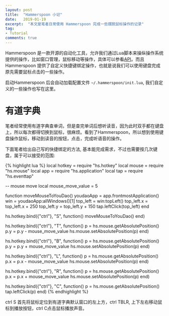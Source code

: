 ```yaml
---
layout: post
title:  "Hammerspoon 小记"
date:   2019-01-19
excerpt:  "本文是笔者日常使用 Hammerspoon 完成一些摆脱鼠标操作的记录"
tag:
- Tutorial
comments: true
---
```


Hammerspoon 是一款开源的自动化工具，允许我们通过Lua脚本来操纵操作系统提供的操作，比如窗口管理，鼠标移动等操作，具体可以参看[API](http://www.hammerspoon.org/docs/)。而且 Hammerspoon 提供了自定义快捷键绑定操作，也就是说我们可以使用键盘完成原先需要鼠标点击的一些操作。

启动Hammerspoon 后会自动加载配置文件 `~/.hammerspoon/init.lua`, 我们自定义的一些操作也写在这里。

# 有道字典

笔者经常使用有道字典查单词，但是查完单词后想听读音，因为此时双手都在键盘上，所以每次都得切换到鼠标，很麻烦。看到了Hammerspoon，所以想到使用键盘操作鼠标，移动到读音的按钮，点击，完成听语音的操作。

下面笔者给出自己写的快捷绑定的方法, 基本能完成需求，不过也需要按几次键盘，属于可以接受的范围:

{% highlight lua %}
local hotkey = require "hs.hotkey"
local mouse = require "hs.mouse"
local app = require "hs.application"
local tap = require "hs.eventtap"

-- mouse move
local mouse_move_value = 5

function moveMouseToYouDao()
    youdaoApp = app.frontmostApplication()
    win = youdaoApp:allWindows()[1]
    top_left = win:topLeft()
    top_left.x = top_left.x + 250
    top_left.y = top_left.y + 150
    tap.leftClick(top_left) 
end

hs.hotkey.bind({"ctrl"}, "S", function()
	moveMouseToYouDao()
end)

hs.hotkey.bind({"ctrl"}, "T", function()
	p = hs.mouse.getAbsolutePosition()
	p.y = p.y - mouse_move_value
	hs.mouse.setAbsolutePosition(p)
end)

hs.hotkey.bind({"ctrl"}, "B", function()
	p = hs.mouse.getAbsolutePosition()
	p.y = p.y + mouse_move_value
	hs.mouse.setAbsolutePosition(p)
end)

hs.hotkey.bind({"ctrl"}, "L", function()
	p = hs.mouse.getAbsolutePosition()
	p.x = p.x - mouse_move_value
	hs.mouse.setAbsolutePosition(p)
end)

hs.hotkey.bind({"ctrl"}, "R", function()
	p = hs.mouse.getAbsolutePosition()
	p.x = p.x + mouse_move_value
	hs.mouse.setAbsolutePosition(p)
end)

hs.hotkey.bind({"ctrl"}, "C", function()
    p = hs.mouse.getAbsolutePosition()
    tap.leftClick(p)
end)
{% endhighlight %}

ctrl S 首先将鼠标定位到有道字典默认窗口的左上方，ctrl TBLR, 上下左右移动鼠标到播放按钮，ctrl C点击鼠标播放声音。